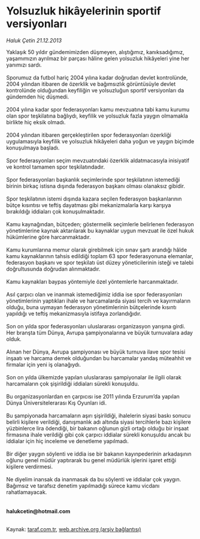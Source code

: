# Yolsuzluk hikâyelerinin sportif versiyonları

*Haluk Çetin 21.12.2013*

<div class="yazi">Yaklaşık 50 yıldır gündemimizden düşmeyen, alıştığımız, kanıksadığımız, yaşamımızın ayrılmaz bir parçası hâline gelen yolsuzluk hikâyeleri yine her yanımızı sardı.<br/><br/>Sporumuz da futbol hariç 2004 yılına kadar doğrudan devlet kontrolünde, 2004 yılından itibaren de özerklik ve bağımsızlık görüntüsüyle devlet kontrolünde olduğundan keyfiliğin ve yolsuzluğun sportif versiyonları da gündemden hiç düşmedi.<br/><br/>2004 yılına kadar spor federasyonları kamu mevzuatına tabi kamu kurumu olan spor teşkilatına bağlıydı, keyfilik ve yolsuzluk fazla yaygın olmamakla birlikte hiç eksik olmadı.<br/><br/>2004 yılından itibaren gerçekleştirilen spor federasyonları özerkliği uygulamasıyla keyfilik ve yolsuzluk hikâyeleri daha yoğun ve yaygın biçimde konuşulmaya başladı.<br/><br/>Spor federasyonları seçim mevzuatındaki özerklik aldatmacasıyla inisiyatif ve kontrol tamamen spor teşkilatındadır.<br/><br/>Spor federasyonları başkanlık seçimlerinde spor teşkilatının istemediği birinin birkaç istisna dışında federasyon başkanı olması olanaksız gibidir.<br/><br/>Spor teşkilatının istemi dışında kazara seçilen federasyon başkanlarının bütçe kısıntısı ve teftiş dayatması gibi mekanizmalarla karşı karşıya bırakıldığı iddiaları çok konuşulmaktadır.<br/><br/>Kamu kaynağından, bütçeden; göstermelik seçimlerle belirlenen federasyon yönetimlerine kaynak aktarılarak bu kaynaklar uygun mevzuat ile özel hukuk hükümlerine göre harcanmaktadır.<br/><br/>Kamu kurumlarına memur olarak girebilmek için sınav şartı arandığı hâlde kamu kaynaklarının tahsis edildiği toplam 63 spor federasyonuna elemanlar, federasyon başkanı ve spor teşkilatı üst düzey yöneticilerinin isteği ve talebi doğrultusunda doğrudan alınmaktadır.<br/><br/>Kamu kaynakları baypas yöntemiyle özel yöntemlerle harcanmaktadır.<br/><br/>Asıl çarpıcı olan ve inanmak istemediğimiz iddia ise spor federasyonları yönetimlerinin yaptıkları ihale ve harcamalarda siyasi tercih ve kayırmaların olduğu, buna uymayan federasyon yönetimlerinin bütçelerinde kısıntı yapıldığı ve teftiş mekanizmasıyla istifaya zorlandığıdır.<br/><br/>Son on yılda spor federasyonları uluslararası organizasyon yarışına girdi. Her branşta tüm Dünya, Avrupa şampiyonalarına ve büyük turnuvalara aday olduk.<br/><br/>Alınan her Dünya, Avrupa şampiyonası ve büyük turnuva ilave spor tesisi inşaatı ve harcama demek olduğundan bu harcamalar yandaş müteahhit ve firmalar için yeni iş olanağıydı.<br/><br/>Son on yılda ülkemizde yapılan uluslararası şampiyonalar ile ilgili olarak harcamaların çok şişirildiği iddiaları sürekli konuşuldu.<br/><br/>Bu organizasyonlardan en çarpıcısı ise 2011 yılında Erzurum’da yapılan Dünya Üniversitelerarası Kış Oyunları idi.<br/><br/>Bu şampiyonada harcamaların aşırı şişirildiği, ihalelerin siyasi baskı sonucu belirli kişilere verildiği, danışmanlık adı altında siyasi tercihlerle bazı kişilere yüzbinlerce lira ödendiği, bir bakanın oğlunun gizli ortağı olduğu bir inşaat firmasına ihale verildiği gibi çok çarpıcı iddialar sürekli konuşuldu ancak bu iddialar için hiç inceleme ve denetleme yapılmadı.<br/><br/>Bir diğer yaygın söylenti ve iddia ise bir bakanın kayınpederinin arkadaşının oğlunu genel müdür yaptırarak bu genel müdürlük işlerini işaret ettiği kişilere verdirmesi.<br/><br/>Ne diyelim inansak da inanmasak da bu söylenti ve iddialar çok yaygın. Bağımsız ve tarafsız denetim yapılmadığı sürece kamu vicdanı rahatlamayacak.<br/><br/><br/><b>halukcetin@hotmail.com</b><br/><br/>
</div>

Kaynak: [taraf.com.tr](http://www.taraf.com.tr:80/haluk-cetin/makale-yolsuzluk-hikayelerinin-sportif-versiyonlari.htm), [web.archive.org (arşiv bağlantısı)](http://web.archive.org/web/20131223045756/http://www.taraf.com.tr:80/haluk-cetin/makale-yolsuzluk-hikayelerinin-sportif-versiyonlari.htm)

